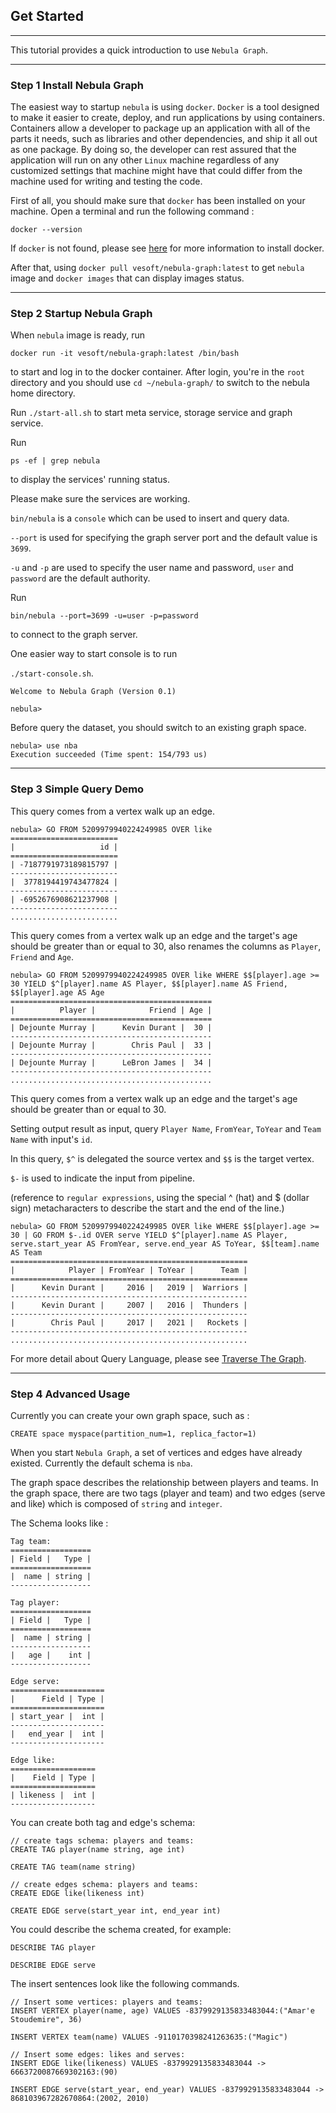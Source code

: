 ## Get Started

---

This tutorial provides a quick introduction to use `Nebula Graph`.

---

### Step 1 Install Nebula Graph

The easiest way to startup `nebula` is using `docker`.
`Docker` is a tool designed to make it easier to create, deploy, and run applications by using containers.
Containers allow a developer to package up an application with all of the parts it needs,
such as libraries and other dependencies, and ship it all out as one package.
By doing so, the developer can rest assured that the application will run on any other `Linux` machine regardless of any customized settings that machine might have that could differ from the machine used for writing and testing the code.

First of all, you should make sure that `docker` has been installed on your machine. Open a terminal and run the following command :

```
docker --version
```

If `docker` is not found, please see [here](https://docs.docker.com/install/) for more information to install docker.

After that, using `docker pull vesoft/nebula-graph:latest` to get `nebula` image and `docker images` that can display images status.

---

### Step 2 Startup Nebula Graph

When `nebula` image is ready, run

`docker run -it vesoft/nebula-graph:latest /bin/bash`

to start and log in to the docker container.
After login, you're in the `root` directory and you should use `cd ~/nebula-graph/` to switch to the nebula home directory.

Run `./start-all.sh` to start meta service, storage service and graph service.

Run

`ps -ef | grep nebula`

to display the services' running status.

Please make sure the services are working.

`bin/nebula` is a `console` which can be used to insert and query data.

`--port` is used for specifying the graph server port and the default value is `3699`.

`-u` and `-p` are used to specify the user name and password, `user` and `password` are the default authority.

Run

`bin/nebula --port=3699 -u=user -p=password`

to connect to the graph server.

One easier way to start console is to run

`./start-console.sh`.

```
Welcome to Nebula Graph (Version 0.1)

nebula>
```

Before query the dataset, you should switch to an existing graph space.

```
nebula> use nba
Execution succeeded (Time spent: 154/793 us)
```

---

### Step 3 Simple Query Demo

This query comes from a vertex walk up an edge.

```
nebula> GO FROM 5209979940224249985 OVER like
========================
|                   id |
========================
| -7187791973189815797 |
------------------------
|  3778194419743477824 |
------------------------
| -6952676908621237908 |
------------------------
........................
```

This query comes from a vertex walk up an edge and the target's age should be greater than or equal to 30, also renames the columns as `Player`, `Friend` and `Age`.

```
nebula> GO FROM 5209979940224249985 OVER like WHERE $$[player].age >= 30 YIELD $^[player].name AS Player, $$[player].name AS Friend, $$[player].age AS Age
=============================================
|          Player |            Friend | Age |
=============================================
| Dejounte Murray |      Kevin Durant |  30 |
---------------------------------------------
| Dejounte Murray |        Chris Paul |  33 |
---------------------------------------------
| Dejounte Murray |      LeBron James |  34 |
---------------------------------------------
.............................................
```

This query comes from a vertex walk up an edge and the target's age should be greater than or equal to 30.

Setting output result as input, query `Player Name`, `FromYear`, `ToYear` and `Team Name` with input's `id`.

In this query, `$^` is delegated the source vertex and `$$` is the target vertex.

`$-` is used to indicate the input from pipeline.

(reference to `regular expressions`, using the special ^ (hat) and $ (dollar sign) metacharacters to describe the start and the end of the line.)

```
nebula> GO FROM 5209979940224249985 OVER like WHERE $$[player].age >= 30 | GO FROM $-.id OVER serve YIELD $^[player].name AS Player, serve.start_year AS FromYear, serve.end_year AS ToYear, $$[team].name AS Team
=====================================================
|            Player | FromYear | ToYear |      Team |
=====================================================
|      Kevin Durant |     2016 |   2019 |  Warriors |
-----------------------------------------------------
|      Kevin Durant |     2007 |   2016 |  Thunders |
-----------------------------------------------------
|        Chris Paul |     2017 |   2021 |   Rockets |
-----------------------------------------------------
.....................................................
```

For more detail about Query Language, please see [Traverse The Graph](../docs/nGQL.md#traverse-the-graph).

---

### Step 4 Advanced Usage

Currently you can create your own graph space, such as :

```
CREATE space myspace(partition_num=1, replica_factor=1)
```

When you start `Nebula Graph`, a set of vertices and edges have already existed.
Currently the default schema is `nba`.

The graph space describes the relationship between players and teams.
In the graph space, there are two tags (player and team) and two edges (serve and like) which is composed of `string` and `integer`.

The Schema looks like :

```
Tag team:
==================
| Field |   Type |
==================
|  name | string |
------------------

Tag player:
==================
| Field |   Type |
==================
|  name | string |
------------------
|   age |    int |
------------------

Edge serve:
=====================
|      Field | Type |
=====================
| start_year |  int |
---------------------
|   end_year |  int |
---------------------

Edge like:
===================
|    Field | Type |
===================
| likeness |  int |
-------------------

```

You can create both tag and edge's schema:

```
// create tags schema: players and teams:
CREATE TAG player(name string, age int)

CREATE TAG team(name string)

// create edges schema: players and teams:
CREATE EDGE like(likeness int)

CREATE EDGE serve(start_year int, end_year int)
```

You could describe the schema created, for example:

```
DESCRIBE TAG player

DESCRIBE EDGE serve
```

The insert sentences look like the following commands.

```
// Insert some vertices: players and teams:
INSERT VERTEX player(name, age) VALUES -8379929135833483044:("Amar'e Stoudemire", 36)

INSERT VERTEX team(name) VALUES -9110170398241263635:("Magic")

// Insert some edges: likes and serves:
INSERT EDGE like(likeness) VALUES -8379929135833483044 -> 6663720087669302163:(90)

INSERT EDGE serve(start_year, end_year) VALUES -8379929135833483044 -> 868103967282670864:(2002, 2010)
```

